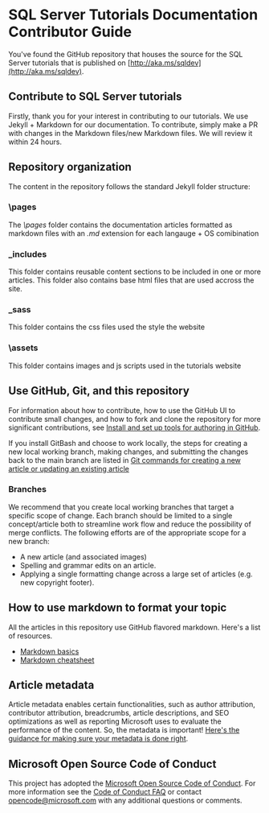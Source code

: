
# SQL Server Tutorials Documentation Contributor Guide
You've found the GitHub repository that houses the source for the SQL Server tutorials that is published on [http://aka.ms/sqldev](http://aka.ms/sqldev).


## Contribute to SQL Server tutorials 
Firstly, thank you for your interest in contributing to our tutorials. We use Jekyll + Markdown for our documentation. To contribute, simply make a PR with changes in the Markdown files/new Markdown files. We will review it within 24 hours. 

## Repository organization
The content in the repository follows the standard Jekyll folder structure:

### \pages
The *\pages* folder contains the documentation articles formatted as markdown files with an *.md* extension for each langauge + OS comibination

### \_includes
This folder contains reusable content sections to be included in one or more articles. This folder also contains base html files that are used accross the site.

### \_sass
This folder contains the css files used the style the website

### \assets
This folder contains images and js scripts used in the tutorials website


## Use GitHub, Git, and this repository
For information about how to contribute, how to use the GitHub UI to contribute small changes, and how to fork and clone the repository for more significant contributions, see [Install and set up tools for authoring in GitHub](contributor-guide/tools-and-setup.md).

If you install GitBash and choose to work locally, the steps for creating a new local working branch, making changes, and submitting the changes back to the main branch are listed in [Git commands for creating a new article or updating an existing article](contributor-guide/git-commands-for-master.md)

### Branches
We recommend that you create local working branches that target a specific scope of change. Each branch should be limited to a single concept/article both to streamline work flow and reduce the possibility of merge conflicts.  The following efforts are of the appropriate scope for a new branch:

* A new article (and associated images)
* Spelling and grammar edits on an article.
* Applying a single formatting change across a large set of articles (e.g. new copyright footer).

## How to use markdown to format your topic
All the articles in this repository use GitHub flavored markdown.  Here's a list of resources.

* [Markdown basics](https://help.github.com/articles/markdown-basics/)
* [Markdown cheatsheet](https://github.com/adam-p/markdown-here/wiki/Markdown-Cheatsheet)

## Article metadata
Article metadata enables certain functionalities, such as author attribution, contributor attribution, breadcrumbs, article descriptions, and SEO optimizations as well as reporting Microsoft uses to evaluate the performance of the content. So, the metadata is important! [Here's the guidance for making sure your metadata is done right](contributor-guide/article-metadata.md).

## Microsoft Open Source Code of Conduct

This project has adopted the [Microsoft Open Source Code of Conduct](https://opensource.microsoft.com/codeofconduct/).
For more information see the [Code of Conduct FAQ](https://opensource.microsoft.com/codeofconduct/faq/) or contact [opencode@microsoft.com](mailto:opencode@microsoft.com) with any additional questions or comments.
